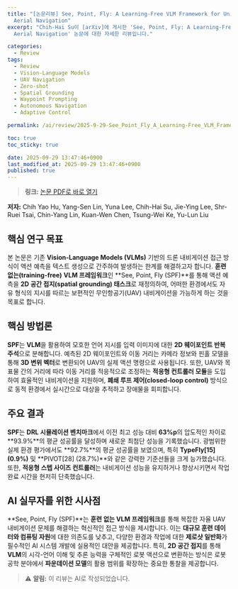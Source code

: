 ```yaml
---
title: "[논문리뷰] See, Point, Fly: A Learning-Free VLM Framework for Universal Unmanned
  Aerial Navigation"
excerpt: "Chih-Hai Su이 [arXiv]에 게시한 'See, Point, Fly: A Learning-Free VLM Framework for Universal Unmanned
  Aerial Navigation' 논문에 대한 자세한 리뷰입니다."

categories:
  - Review
tags:
  - Review
  - Vision-Language Models
  - UAV Navigation
  - Zero-shot
  - Spatial Grounding
  - Waypoint Prompting
  - Autonomous Navigation
  - Adaptive Control

permalink: /ai/review/2025-9-29-See_Point_Fly_A_Learning-Free_VLM_Framework_for_Universal_Unmanned_Aerial_Navigation/

toc: true
toc_sticky: true

date: 2025-09-29 13:47:46+0900
last_modified_at: 2025-09-29 13:47:46+0900
published: true
---
```

> **링크:** [논문 PDF로 바로 열기](https://arxiv.org/abs/2509.22653)

**저자:** Chih Yao Hu, Yang-Sen Lin, Yuna Lee, Chih-Hai Su, Jie-Ying Lee, Shr-Ruei Tsai, Chin-Yang Lin, Kuan-Wen Chen, Tsung-Wei Ke, Yu-Lun Liu



## 핵심 연구 목표
본 논문은 기존 **Vision-Language Models (VLMs)** 기반의 드론 내비게이션 접근 방식이 액션 예측을 텍스트 생성으로 간주하여 발생하는 한계를 해결하고자 합니다. **훈련 없는(training-free)** **VLM 프레임워크**인 **See, Point, Fly (SPF)**를 통해 액션 예측을 **2D 공간 접지(spatial grounding) 태스크**로 재정의하여, 어떠한 환경에서도 자유 형식의 지시를 따르는 보편적인 무인항공기(UAV) 내비게이션을 가능하게 하는 것을 목표로 합니다.

## 핵심 방법론
**SPF**는 **VLM**을 활용하여 모호한 언어 지시를 입력 이미지에 대한 **2D 웨이포인트 반복 주석**으로 분해합니다. 예측된 2D 웨이포인트와 이동 거리는 카메라 정보와 핀홀 모델을 통해 **3D 변위 벡터**로 변환되어 UAV의 실제 액션 명령으로 사용됩니다. 또한, UAV와 목표물 간의 거리에 따라 이동 거리를 적응적으로 조정하는 **적응형 컨트롤러 모듈**을 도입하여 효율적인 내비게이션을 지원하며, **폐쇄 루프 제어(closed-loop control)** 방식으로 동적 환경에서 실시간으로 대상을 추적하고 장애물을 회피합니다.

## 주요 결과
**SPF**는 **DRL 시뮬레이션 벤치마크**에서 이전 최고 성능 대비 **63%p**의 압도적인 차이로 **93.9%**의 평균 성공률을 달성하며 새로운 최첨단 성능을 기록했습니다. 광범위한 실제 환경 평가에서도 **92.7%**의 평균 성공률을 보였으며, 특히 **TypeFly[15] (0.9%)** 및 **PIVOT[28] (28.7%)**와 같은 강력한 기준선들을 크게 능가했습니다. 또한, **적응형 스텝 사이즈 컨트롤러**는 내비게이션 성능을 유지하거나 향상시키면서 작업 완료 시간을 현저히 단축했습니다.

## AI 실무자를 위한 시사점
**See, Point, Fly (SPF)**는 **훈련 없는 VLM 프레임워크**를 통해 복잡한 자율 UAV 내비게이션 문제를 해결하는 혁신적인 접근 방식을 제시합니다. 이는 **대규모 훈련 데이터와 컴퓨팅 자원**에 대한 의존도를 낮추고, 다양한 환경과 작업에 대한 **제로샷 일반화**가 필수적인 AI 시스템 개발에 실용적인 대안을 제공합니다. 특히, **2D 공간 접지**를 통해 **VLM**의 시각-언어 이해 및 추론 능력을 구체적인 로봇 액션으로 변환하는 방식은 로봇 공학 분야에서 **파운데이션 모델**의 활용 범위를 확장하는 중요한 통찰을 제공합니다.

> ⚠️ **알림:** 이 리뷰는 AI로 작성되었습니다.